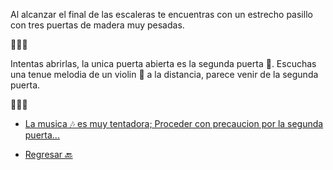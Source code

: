 Al alcanzar el final de las escaleras te encuentras con un estrecho pasillo con tres puertas de madera muy pesadas.

🚪🚪🚪

Intentas abrirlas, la unica puerta abierta es la segunda puerta 🚪. Escuchas una tenue melodia de un violin 🎻 a la distancia, parece venir de la segunda puerta.

🎻🎵🎵

- [La musica 🎶 es muy tentadora; Proceder con precaucion por la segunda puerta...](./3-DA.md)

- [Regresar 🔙](2.md)
